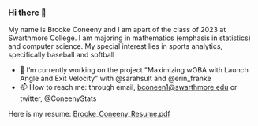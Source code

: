 ### Hi there 👋

My name is Brooke Coneeny and I am apart of the class of 2023 at Swarthmore College. 
I am majoring in mathematics (emphasis in statistics) and computer science.
My special interest lies in sports analytics, specifically baseball and softball 

- 🔭 I’m currently working on the project "Maximizing wOBA with Launch Angle and Exit Velocity" with @sarahsult and @erin_franke
- 📫 How to reach me: through email, bconeen1@swarthmore.edu or twitter, @ConeenyStats

Here is my resume: 
[Brooke_Coneeny_Resume.pdf](https://github.com/brooke-coneeny/brooke-coneeny/files/6947412/Brooke_Coneeny_Resume.pdf)
